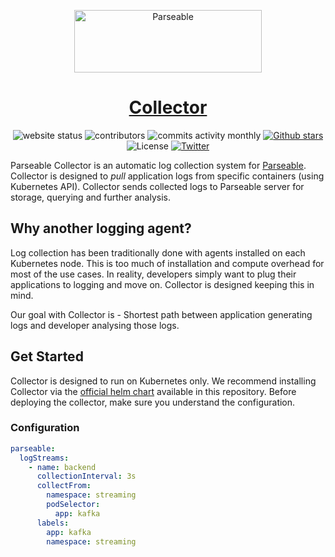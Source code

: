 <p align="center">
  <a href="https://www.parseable.io" target="_blank"><img src="https://raw.githubusercontent.com/parseablehq/docs/main/static/img/logo.svg" alt="Parseable" width="300" height="100" /> <h1 align="center">Collector</h1></a>
</p>

<p align="center">
  <img src="https://img.shields.io/website?down_message=red&up_color=green&up_message=online&url=https%3A%2F%2Fwww.parseable.io" alt="website status">
  <img src="https://img.shields.io/github/contributors/parseablehq/collector" alt="contributors">
  <img src="https://img.shields.io/github/commit-activity/m/parseablehq/collector" alt="commits activity monthly">
  <a href="https://github.com/parseablehq/collector/stargazers" target="_blank"><img src="https://img.shields.io/github/stars/parseablehq/parseable" alt="Github stars"></a>
  <img src="https://img.shields.io/github/license/parseablehq/collector" alt="License">  
  <a href="https://twitter.com/parseableio" target="_blank"><img src="https://img.shields.io/twitter/follow/parseableio" alt="Twitter"></a>
</p>

Parseable Collector is an automatic log collection system for [Parseable](https://github.com/parseablehq/parseable). Collector is designed to _pull_ application logs from specific containers (using Kubernetes API). Collector sends collected logs to Parseable server for storage, querying and further analysis. 

## Why another logging agent?

Log collection has been traditionally done with agents installed on each Kubernetes node. This is too much of installation and compute overhead for most of the use cases. In reality, developers simply want to plug their applications to logging and move on. Collector is designed keeping this in mind.

Our goal with Collector is - Shortest path between application generating logs and developer analysing those logs.

## Get Started 

Collector is designed to run on Kubernetes only. We recommend installing Collector via the [official helm chart](./helm/) available in this repository. Before deploying the 
collector, make sure you understand the configuration.

### Configuration


```yaml
parseable:
  logStreams:
    - name: backend
      collectionInterval: 3s
      collectFrom: 
        namespace: streaming
        podSelector: 
          app: kafka
      labels: 
        app: kafka
        namespace: streaming
```

